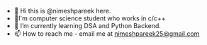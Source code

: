 - 👋 Hi this is @nimeshpareek here.
- 🤖I'm computer science student who works in c/c++
- 🌱 I’m currently learning DSA and Python Backend.
- 📫 How to reach me - email me at nimeshpareek25@gmail.com

<!---
nimeshpareek/nimeshpareek is a ✨ special ✨ repository because its `README.md` (this file) appears on your GitHub profile.
You can click the Preview link to take a look at your changes.
--->
